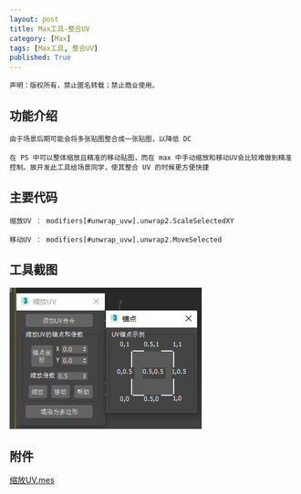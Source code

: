 ```yaml
---
layout: post
title: Max工具-整合UV
category: [Max]
tags: [Max工具, 整合UV]
published: True
---
```



`声明：版权所有，禁止匿名转载；禁止商业使用。`

## 功能介绍

    由于场景后期可能会将多张贴图整合成一张贴图，以降低 DC

    在 PS 中可以整体缩放且精准的移动贴图，而在 max 中手动缩放和移动UV会比较难做到精准控制。故开发此工具给场景同学，使其整合 UV 的时候更方便快捷


## 主要代码
    缩放UV ： modifiers[#unwrap_uvw].unwrap2.ScaleSelectedXY

    移动UV ： modifiers[#unwrap_uvw].unwrap2.MoveSelected


## 工具截图
<left>
<img src="/public/img/Max工具-缩放UV/1.bmp">
</left>

## 附件
[缩放UV.mes](/public/img/Max工具-缩放UV//缩放UV.mse)
